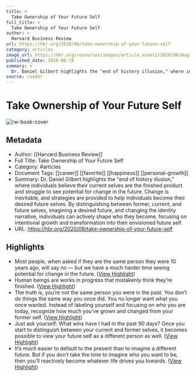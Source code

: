 ```yaml
---
title: >
  Take Ownership of Your Future Self
full_title: >
  Take Ownership of Your Future Self
author: >
  Harvard Business Review
url: https://hbr.org/2020/08/take-ownership-of-your-future-self
category: articles
image_url: https://hbr.org/resources/images/article_assets/2020/08/Aug20_28_997903542.jpg
published_date: 2020-08-28
summary: >
  Dr. Daniel Gilbert highlights the "end of history illusion," where individuals believe their current selves are the finished product and struggle to see potential for change in the future. Change is inevitable, and strategies are provided to help individuals become their desired future selves. By distinguishing between former, current, and future selves, imagining a desired future, and changing the identity narrative, individuals can actively shape who they become, focusing on intentional growth and transformation into their envisioned future self.
source: reader
---
```

# Take Ownership of Your Future Self

![rw-book-cover](https://hbr.org/resources/images/article_assets/2020/08/Aug20_28_997903542.jpg)

## Metadata
- Author: [[Harvard Business Review]]
- Full Title: Take Ownership of Your Future Self
- Category: #articles
- Document Tags: [[career]] [[favorite]] [[happiness]] [[personal-growth]] 
- Summary: Dr. Daniel Gilbert highlights the "end of history illusion," where individuals believe their current selves are the finished product and struggle to see potential for change in the future. Change is inevitable, and strategies are provided to help individuals become their desired future selves. By distinguishing between former, current, and future selves, imagining a desired future, and changing the identity narrative, individuals can actively shape who they become, focusing on intentional growth and transformation into their envisioned future self.
- URL: https://hbr.org/2020/08/take-ownership-of-your-future-self

## Highlights
- Most people, when asked if they are the same person they were 10 years ago, will say no — but we have a much harder time seeing potential for change in the future. ([View Highlight](https://read.readwise.io/read/01hyh1f5a0vs27053f6j79x38j))
- Human beings are works in progress that mistakenly think they’re finished. ([View Highlight](https://read.readwise.io/read/01hyh1fqcx19s3n7qctg5vdffg))
- The truth is, you’re not the same person you were in the past. You don’t do things the same way you once did. You no longer want what you once wanted. Instead of labeling yourself and focusing on who you are today, recognize how much you’ve grown and changed from your former self. ([View Highlight](https://read.readwise.io/read/01hyh1gvk2c3thsesdvkm85xe9))
- Just ask yourself: What wins have I had in the past 90 days? Once you start to distinguish between your current and former selves, it becomes possible to view your future self as a different person as well. ([View Highlight](https://read.readwise.io/read/01hyh1hjbzs90zqnvr5z67s5me))
- It’s much easier to default to the present than to imagine a different future. But if you don’t take the time to imagine who you want to be, then you’ll reactively become whatever life drives you towards. ([View Highlight](https://read.readwise.io/read/01hyh1jncyngyjtmvzedzpfyhn))


